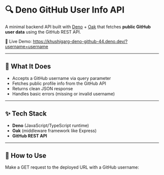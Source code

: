 # 🔍 Deno GitHub User Info API

A minimal backend API built with [Deno](https://deno.com/) + [Oak](https://deno.land/x/oak) that fetches **public GitHub user data** using the GitHub REST API.

🚀 Live Demo: https://khushigarg-deno-github-44.deno.dev/?username=username

---

## 📌 What It Does

- Accepts a GitHub username via query parameter
- Fetches public profile info from the GitHub API
- Returns clean JSON response
- Handles basic errors (missing or invalid username)

---

## ✨ Tech Stack

- **Deno** (JavaScript/TypeScript runtime)
- **Oak** (middleware framework like Express)
- **GitHub REST API**

---

## 🧪 How to Use

Make a GET request to the deployed URL with a GitHub username:

